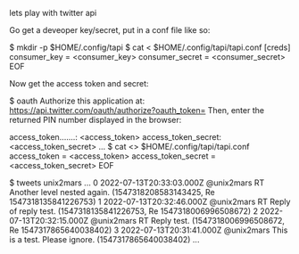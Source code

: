 lets play with twitter api

Go get a deveoper key/secret, put in a conf file like so:

$ mkdir -p $HOME/.config/tapi
$ cat <<EOF > $HOME/.config/tapi/tapi.conf
[creds]
consumer_key = <consumer_key>
consumer_secret = <consumer_secret>
EOF

Now get the access token and secret:

$ oauth
Authorize this application at: https://api.twitter.com/oauth/authorize?oauth_token=<magic autogen string>
Then, enter the returned PIN number displayed in the browser: <pincode from browser>

access_token.......: <access_token>
access_token_secret: <access_token_secret>
...
$ cat <<EOF >> $HOME/.config/tapi/tapi.conf
access_token = <access_token>
access_token_secret = <access_token_secret>
EOF

$ tweets unix2mars
...
0 2022-07-13T20:33:03.000Z @unix2mars RT Another level nested again. (1547318208583143425, Re 1547318135841226753)
    1 2022-07-13T20:32:46.000Z @unix2mars RT Reply of reply test. (1547318135841226753, Re 1547318006996508672)
        2 2022-07-13T20:32:15.000Z @unix2mars RT Reply test. (1547318006996508672, Re 1547317865640038402)
            3 2022-07-13T20:31:41.000Z @unix2mars This is a test. Please ignore. (1547317865640038402)
...
